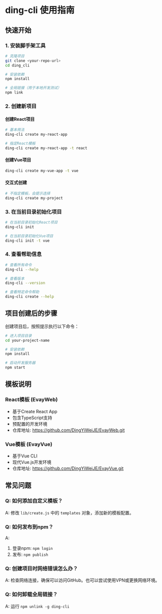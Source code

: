 # ding-cli 使用指南

## 快速开始

### 1. 安装脚手架工具
```bash
# 克隆项目
git clone <your-repo-url>
cd ding_cli

# 安装依赖
npm install

# 全局链接（用于本地开发测试）
npm link
```

### 2. 创建新项目

#### 创建React项目
```bash
# 基本用法
ding-cli create my-react-app

# 指定React模板
ding-cli create my-react-app -t react
```

#### 创建Vue项目
```bash
ding-cli create my-vue-app -t vue
```

#### 交互式创建
```bash
# 不指定模板，会提示选择
ding-cli create my-project
```

### 3. 在当前目录初始化项目

```bash
# 在当前目录初始化React项目
ding-cli init

# 在当前目录初始化Vue项目
ding-cli init -t vue
```

### 4. 查看帮助信息

```bash
# 查看所有命令
ding-cli --help

# 查看版本
ding-cli --version

# 查看特定命令帮助
ding-cli create --help
```

## 项目创建后的步骤

创建项目后，按照提示执行以下命令：

```bash
# 进入项目目录
cd your-project-name

# 安装依赖
npm install

# 启动开发服务器
npm start
```

## 模板说明

### React模板 (EvayWeb)
- 基于Create React App
- 包含TypeScript支持
- 预配置的开发环境
- 仓库地址: https://github.com/DingYiWeiJE/EvayWeb.git

### Vue模板 (EvayVue)
- 基于Vue CLI
- 现代Vue.js开发环境
- 仓库地址: https://github.com/DingYiWeiJE/EvayVue.git

## 常见问题

### Q: 如何添加自定义模板？
A: 修改 `lib/create.js` 中的 `templates` 对象，添加新的模板配置。

### Q: 如何发布到npm？
A: 
1. 登录npm: `npm login`
2. 发布: `npm publish`

### Q: 创建项目时网络错误怎么办？
A: 检查网络连接，确保可以访问GitHub。也可以尝试使用VPN或更换网络环境。

### Q: 如何卸载全局链接？
A: 运行 `npm unlink -g ding-cli`
